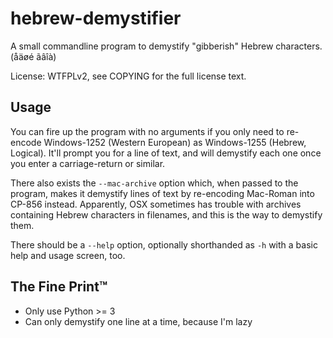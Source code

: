 hebrew-demystifier
==================

A small commandline program to demystify "gibberish" Hebrew characters. (åäøé ãâîà)

License: WTFPLv2, see COPYING for the full license text.

Usage
-----

You can fire up the program with no arguments if you only need to re-encode Windows-1252 (Western European) as Windows-1255 (Hebrew, Logical). It'll prompt you for a line of text, and will demystify each one once you enter a carriage-return or similar.

There also exists the `--mac-archive` option which, when passed to the program, makes it demystify lines of text by re-encoding Mac-Roman into CP-856 instead. Apparently, OSX sometimes has trouble with archives containing Hebrew characters in filenames, and this is the way to demystify them.

There should be a `--help` option, optionally shorthanded as `-h` with a basic help and usage screen, too.

The Fine Print™
---------------

* Only use Python >= 3
* Can only demystify one line at a time, because I'm lazy

